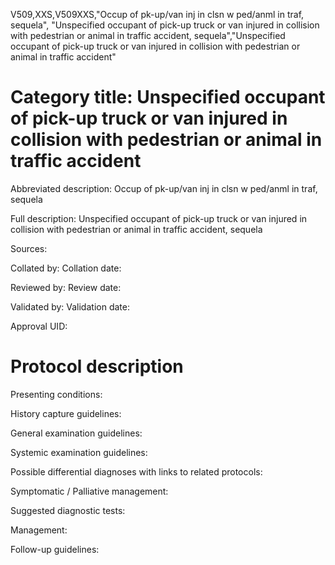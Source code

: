 V509,XXS,V509XXS,"Occup of pk-up/van inj in clsn w ped/anml in traf, sequela", "Unspecified occupant of pick-up truck or van injured in collision with pedestrian or animal in traffic accident, sequela","Unspecified occupant of pick-up truck or van injured in collision with pedestrian or animal in traffic accident"
# Category title: Unspecified occupant of pick-up truck or van injured in collision with pedestrian or animal in traffic accident

Abbreviated description: Occup of pk-up/van inj in clsn w ped/anml in traf, sequela

Full description: Unspecified occupant of pick-up truck or van injured in collision with pedestrian or animal in traffic accident, sequela

Sources:

Collated by:
Collation date:

Reviewed by:
Review date:

Validated by:
Validation date:

Approval UID:

# Protocol description

Presenting conditions:

History capture guidelines:

General examination guidelines:

Systemic examination guidelines:

Possible differential diagnoses with links to related protocols:

Symptomatic / Palliative management:

Suggested diagnostic tests:

Management:

Follow-up guidelines:
